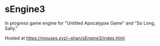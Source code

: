 # sEngine3
In progress game engine for "Untitled Apocalypse Game" and "So Long, Sally."

Hosted at https://mouses.xyz/~shan/sEngine3/index.html